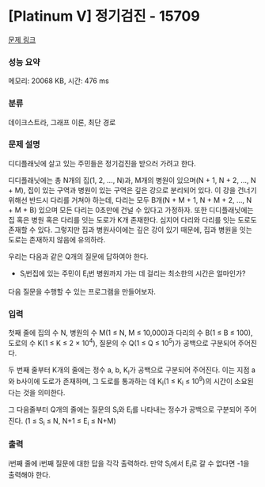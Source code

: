 # [Platinum V] 정기검진 - 15709 

[문제 링크](https://www.acmicpc.net/problem/15709) 

### 성능 요약

메모리: 20068 KB, 시간: 476 ms

### 분류

데이크스트라, 그래프 이론, 최단 경로

### 문제 설명

<p>디디플래닛에 살고 있는 주민들은 정기검진을 받으러 가려고 한다.</p>

<p>디디플래닛에는 총 N개의 집(1, 2, ..., N)과, M개의 병원이 있으며(N + 1, N + 2, ..., N + M), 집이 있는 구역과 병원이 있는 구역은 깊은 강으로 분리되어 있다. 이 강을 건너기 위해선 반드시 다리를 거쳐야 하는데, 다리는 모두 B개(N + M + 1, N + M + 2, ..., N + M + B) 있으며 모든 다리는 0초만에 건널 수 있다고 가정하자. 또한 디디플래닛에는 집 혹은 병원 혹은 다리를 잇는 도로가 K개 존재한다. 심지어 다리와 다리를 잇는 도로도 존재할 수 있다. 그렇지만 집과 병원사이에는 깊은 강이 있기 때문에, 집과 병원을 잇는 도로는 존재하지 않음에 유의하라.</p>

<p>우리는 다음과 같은 Q개의 질문에 답하여야 한다.</p>

<ul>
	<li>S<sub>i</sub>번집에 있는 주민이 E<sub>i</sub>번 병원까지 가는 데 걸리는 최소한의 시간은 얼마인가?</li>
</ul>

<p>다음 질문을 수행할 수 있는 프로그램을 만들어보자.</p>

### 입력 

 <p>첫째 줄에 집의 수 N, 병원의 수 M(1 ≤ N, M ≤ 10,000)과 다리의 수 B(1 ≤ B ≤ 100), 도로의 수 K(1 ≤ K ≤ 2 × 10<sup>4</sup>), 질문의 수 Q(1 ≤ Q ≤ 10<sup>5</sup>)가 공백으로 구분되어 주어진다.</p>

<p>두 번째 줄부터 K개의 줄에는 정수 a, b, K<sub>i</sub>가 공백으로 구분되어 주어진다. 이는 지점 a와 b사이에 도로가 존재하며, 그 도로를 통과하는 데 K<sub>i</sub>(1 ≤ K<sub>i</sub> ≤ 10<sup>9</sup>)의 시간이 소요된다는 것을 의미한다.</p>

<p>그 다음줄부터 Q개의 줄에는 질문의 S<sub>i</sub>와 E<sub>i</sub>를 나타내는 정수가 공백으로 구분되어 주어진다. (1 ≤ S<sub>i</sub> ≤ N, N+1 ≤ E<sub>i</sub> ≤ N+M)</p>

### 출력 

 <p>i번째 줄에 i번째 질문에 대한 답을 각각 출력하라. 만약 S<sub>i</sub>에서 E<sub>i</sub>로 갈 수 없다면 -1을 출력해야 한다.</p>

